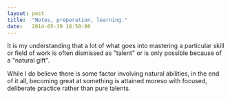 ```yaml
---
layout: post
title:  "Notes, preperation, learning."
date:   2014-05-19 18:50:00 
---
```


It is my understanding that a lot of what goes into mastering a particular
skill or field of work is often dismissed as "talent" or is only possible
because of a "natural gift".

While I do believe there is some factor involving natural abilities, in the
end of it all, becoming great at something is attained moreso with focused,
deliberate practice rather than pure talents.
